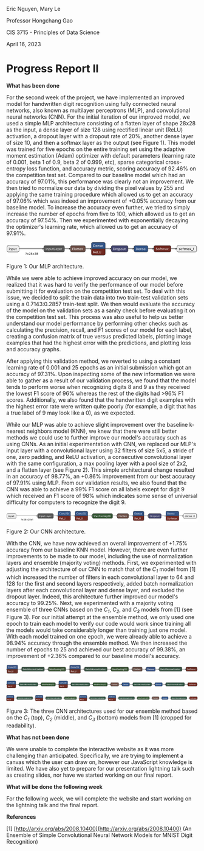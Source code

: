 Eric Nguyen, Mary Le

Professor Hongchang Gao

CIS 3715 - Principles of Data Science

April 16, 2023

# Progress Report II

**What has been done**

For the second week of the project, we have implemented an improved model for handwritten digit recognition using fully connected neural networks, also known as multilayer perceptrons (MLP), and convolutional neural networks (CNN).
For the initial iteration of our improved model, we used a simple MLP architecture consisting of a flatten layer of shape 28x28 as the input, a dense layer of size 128 using rectified linear unit (ReLU) activation, a dropout layer with a dropout rate of 20%, another dense layer of size 10, and then a softmax layer as the output (see Figure 1).
This model was trained for five epochs on the entire training set using the adaptive moment estimation (Adam) optimizer with default parameters (learning rate of 0.001, beta 1 of 0.9, beta 2 of 0.999, etc), sparse categorical cross-entropy loss function, and accuracy metric, scoring accuracy of 92.46% on the competition test set.
Compared to our baseline model which had an accuracy of 97.01%, this performance was clearly not an improvement.
We then tried to normalize our data by dividing the pixel values by 255 and applying the same training procedure which allowed us to get an accuracy of 97.06% which was indeed an improvement of +0.05% accuracy from our baseline model.
To increase the accuracy even further, we tried to simply increase the number of epochs from five to 100, which allowed us to get an accuracy of 97.54%.
Then we experimented with exponentially decaying the optimizer's learning rate, which allowed us to get an accuracy of 97.91%.

[<img src="img/mlp.png">](img/mlp.png)

Figure 1: Our MLP architecture.

While we were able to achieve improved accuracy on our model, we realized that it was hard to verify the performance of our model before submitting it for evaluation on the competition test set.
To deal with this issue, we decided to split the train data into two train-test validation sets using a 0.7143:0.2857 train-test split.
We then would evaluate the accuracy of the model on the validation sets as a sanity check before evaluating it on the competition test set.
This process was also useful to help us better understand our model performance by performing other checks such as calculating the precision, recall, and F1 scores of our model for each label, creating a confusion matrix of true versus predicted labels, plotting image examples that had the highest error with the predictions, and plotting loss and accuracy graphs.

After applying this validation method, we reverted to using a constant learning rate of 0.001 and 25 epochs as an initial submission which got an accuracy of 97.31%.
Upon inspecting some of the new information we were able to gather as a result of our validation process, we found that the model tends to perform worse when recognizing digits 8 and 9 as they received the lowest F1 score of 96% whereas the rest of the digits had \>96% F1 scores.
Additionally, we also found that the handwritten digit examples with the highest error rate were written quite poorly (for example, a digit that has a true label of 9 may look like a 0), as we expected.

While our MLP was able to achieve slight improvement over the baseline k-nearest neighbors model (KNN), we knew that there were still better methods we could use to further improve our model's accuracy such as using CNNs.
As an initial experimentation with CNN, we replaced our MLP's input layer with a convolutional layer using 32 filters of size 5x5, a stride of one, zero padding, and ReLU activation, a consecutive convolutional layer with the same configuration, a max pooling layer with a pool size of 2x2, and a flatten layer (see Figure 2).
This simple architectural change resulted in an accuracy of 98.77%, an +0.86% improvement from our best accuracy of 97.91% using MLP.
From our validation results, we also found that the CNN was able to achieve a 99% F1 score on all labels except for digit 9 which received an F1 score of 98% which indicates some sense of universal difficulty for computers to recognize the digit 9.

[<img src="img/cnn.png">](img/cnn.png)

Figure 2: Our CNN architecture.

With the CNN, we have now achieved an overall improvement of +1.75% accuracy from our baseline KNN model.
However, there are even further improvements to be made to our model, including the use of normalization layers and ensemble (majority voting) methods.
First, we experimented with adjusting the architecture of our CNN to match that of the _C<sub>1</sub>_ model from \[1\] which increased the number of filters in each convolutional layer to 64 and 128 for the first and second layers respectively, added batch normalization layers after each convolutional layer and dense layer, and excluded the dropout layer.
Indeed, this architecture further improved our model's accuracy to 99.25%.
Next, we experimented with a majority voting ensemble of three CNNs based on the _C<sub>1</sub>_, _C<sub>2</sub>_, and _C<sub>3</sub>_ models from \[1\] (see Figure 3).
For our initial attempt at the ensemble method, we only used one epoch to train each model to verify our code would work since training all the models would take considerably longer than training just one model.
With each model trained on one epoch, we were already able to achieve a 98.94% accuracy through the ensemble method.
We then increased the number of epochs to 25 and achieved our best accuracy of 99.38%, an improvement of +2.36% compared to our baseline model\'s accuracy.

[<img src="img/c1.png">](img/c1.png)

[<img src="img/c2.png">](img/c2.png)

[<img src="img/c3.png">](img/c3.png)

Figure 3: The three CNN architectures used for our ensemble method based on the _C<sub>1</sub>_ (top), _C<sub>2</sub>_ (middle), and _C<sub>3</sub>_ (bottom) models from \[1\] (cropped for readability).

**What has not been done**

We were unable to complete the interactive website as it was more challenging than anticipated.
Specifically, we are trying to implement a canvas which the user can draw on, however our JavaScript knowledge is limited.
We have also yet to prepare for our presentation lightning talk such as creating slides, nor have we started working on our final report.

**What will be done the following week**

For the following week, we will complete the website and start working on the lightning talk and the final report.

**References**

\[1\]
[http://arxiv.org/abs/2008.10400](http://arxiv.org/abs/2008.10400)
(An Ensemble of Simple Convolutional Neural Network Models for MNIST
Digit Recognition)
